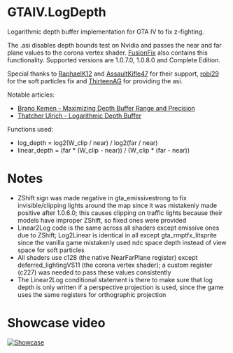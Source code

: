 # GTAIV.LogDepth
Logarithmic depth buffer implementation for GTA IV to fix z-fighting.

The .asi disables depth bounds test on Nvidia and passes the near and far plane values to the corona vertex shader. [FusionFix](https://github.com/ThirteenAG/GTAIV.EFLC.FusionFix) also contains this functionality.
Supported versions are 1.0.7.0, 1.0.8.0 and Complete Edition.

Special thanks to [RaphaelK12](https://github.com/RaphaelK12) and [AssaultKifle47](https://github.com/akifle47/) for their support, [robi29](https://github.com/robi29/) for the soft particles fix and [ThirteenAG](https://github.com/ThirteenAG) for providing the asi.

Notable articles:

- [Brano Kemen - Maximizing Depth Buffer Range and Precision](https://outerra.blogspot.com/2012/11/maximizing-depth-buffer-range-and.html)
- [Thatcher Ulrich - Logarithmic Depth Buffer](http://tulrich.com/geekstuff/log_depth_buffer.txt)

Functions used:
- log_depth = log2(W_clip / near) / log2(far / near)
- linear_depth = (far * (W_clip - near)) / (W_clip * (far - near))

# Notes
- ZShift sign was made negative in gta_emissivestrong to fix invisible/clipping lights around the map since it was mistakenly made positive after 1.0.6.0; this causes clipping on traffic lights because their models have improper ZShift, so fixed ones were provided
- Linear2Log code is the same across all shaders except emissive ones due to ZShift; Log2Linear is identical in all except gta_rmptfx_litsprite since the vanilla game mistakenly used ndc space depth instead of view space for soft particles
- All shaders use c128 (the native NearFarPlane register) except deferred_lightingVS11 (the corona vertex shader); a custom register (c227) was needed to pass these values consistently
- The Linear2Log conditional statement is there to make sure that log depth is only written if a perspective projection is used, since the game uses the same registers for orthographic projection

# Showcase video
[![Showcase](https://img.youtube.com/vi/sAfKfvAIsXw/maxresdefault.jpg)](http://www.youtube.com/watch?v=sAfKfvAIsXw)
